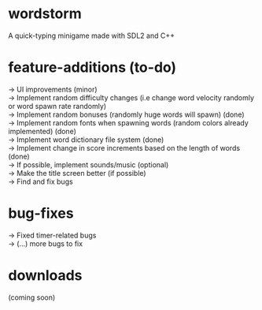 # wordstorm
A quick-typing minigame made with SDL2 and C++

# feature-additions (to-do)
-> UI improvements (minor) <br>
-> Implement random difficulty changes (i.e change word velocity randomly or word spawn rate randomly) <br>
-> Implement random bonuses (randomly huge words will spawn) (done) <br>
-> Implement random fonts when spawning words (random colors already implemented) (done) <br>
-> Implement word dictionary file system (done) <br>
-> Implement change in score increments based on the length of words (done) <br>
-> If possible, implement sounds/music (optional) <br>
-> Make the title screen better (if possible) <br>
-> Find and fix bugs

# bug-fixes
-> Fixed timer-related bugs <br>
-> (...) more bugs to fix

# downloads 
(coming soon)

